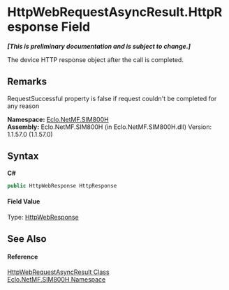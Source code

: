 # HttpWebRequestAsyncResult.HttpResponse Field
 _**\[This is preliminary documentation and is subject to change.\]**_

The device HTTP response object after the call is completed. 

## Remarks
RequestSuccessful property is false if request couldn't be completed for any reason

**Namespace:**&nbsp;<a href="N_Eclo_NetMF_SIM800H">Eclo.NetMF.SIM800H</a><br />**Assembly:**&nbsp;Eclo.NetMF.SIM800H (in Eclo.NetMF.SIM800H.dll) Version: 1.1.57.0 (1.1.57.0)

## Syntax

**C#**<br />
``` C#
public HttpWebResponse HttpResponse
```


#### Field Value
Type: <a href="T_Eclo_NetMF_SIM800H_HttpWebResponse">HttpWebResponse</a>

## See Also


#### Reference
<a href="T_Eclo_NetMF_SIM800H_HttpWebRequestAsyncResult">HttpWebRequestAsyncResult Class</a><br /><a href="N_Eclo_NetMF_SIM800H">Eclo.NetMF.SIM800H Namespace</a><br />